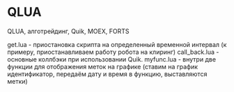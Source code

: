# QLUA
QLUA, алготрейдинг, Quik, MOEX, FORTS

get.lua - приостановка скрипта на определенный временной интервал (к примеру, приостанавливаем работу робота на клиринг)
call_back.lua - основные коллбэки при использовании Quik.
myfunc.lua - внутри две функции для отображения меток на графике (ставим на график идентификатор, передаём дату и время в функцию, выставляются метки)
